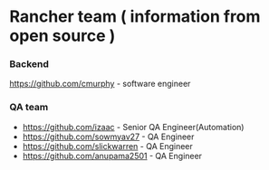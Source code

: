 # Rancher team ( information from open source )
### Backend 
https://github.com/cmurphy - software engineer

### QA team

 + https://github.com/izaac - Senior QA Engineer(Automation)
 + https://github.com/sowmyav27 - QA Engineer
 + https://github.com/slickwarren - QA Engineer
 + https://github.com/anupama2501 - QA Engineer
